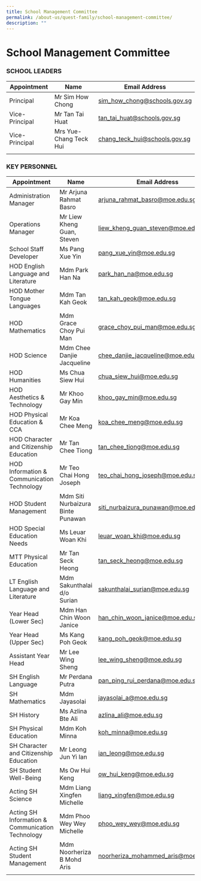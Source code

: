 ```yaml
---
title: School Management Committee
permalink: /about-us/quest-family/school-management-committee/
description: ""
---
```

School Management Committee
===========================

### SCHOOL LEADERS

| Appointment |Name | Email Address |
| -------- | -------- | -------- |
| Principal    | Mr Sim How Chong     | <a href = "mailto: sim_how_chong@schools.gov.sg"> sim_how_chong@schools.gov.sg</a>      |
| Vice-Principal    | Mr Tan Tai Huat     | <a href = "mailto: tan_tai_huat@schools.gov.sg"> tan_tai_huat@schools.gov.sg</a>      |
| Vice-Principal    | Mrs Yue-Chang Teck Hui    | <a href = "mailto: chang_teck_hui@schools.gov.sg"> chang_teck_hui@schools.gov.sg</a>      |
| | | |

### KEY PERSONNEL

| Appointment |Name | Email Address |
| -------- | -------- | -------- |
| Administration Manager   | Mr Arjuna Rahmat Basro   | <a href = "mailto: arjuna_rahmat_basro@moe.edu.sg"> arjuna_rahmat_basro@moe.edu.sg</a>      |
| Operations Manager   | Mr Liew Kheng Guan, Steven   | <a href = "mailto: liew_kheng_guan_steven@moe.edu.sg"> liew_kheng_guan_steven@moe.edu.sg</a>      |
| School Staff Developer   | Ms Pang Xue Yin| <a href = "mailto: pang_xue_yin@moe.edu.sg"> pang_xue_yin@moe.edu.sg</a>      |
| HOD English Language and Literature | Mdm Park Han Na   | <a href = "mailto: park_han_na@moe.edu.sg "> park_han_na@moe.edu.sg</a>    |
| HOD Mother Tongue Languages   | Mdm Tan Kah Geok | <a href = "tan_kah_geok@moe.edu.sg"> tan_kah_geok@moe.edu.sg</a>      |
| HOD Mathematics | Mdm Grace Choy Pui Man | <a href = "grace_choy_pui_man@moe.edu.sg"> grace_choy_pui_man@moe.edu.sg</a>      |
| HOD Science  | Mdm Chee Danjie Jacqueline | <a href = "chee_danjie_jacqueline@moe.edu.sg"> chee_danjie_jacqueline@moe.edu.sg</a>      |
| HOD Humanities   | Ms Chua Siew Hui   | <a href = "mailto: chua_siew_hui@moe.edu.sg"> chua_siew_hui@moe.edu.sg</a>      |
| HOD Aesthetics & Technology   | Mr Khoo Gay Min | <a href = "khoo_gay_min@moe.edu.sg"> khoo_gay_min@moe.edu.sg</a>      |
| HOD Physical Education & CCA   | Mr Koa Chee Meng | <a href = "koa_chee_meng@moe.edu.sg"> koa_chee_meng@moe.edu.sg</a>      |
| HOD Character and Citizenship Education | Mr Tan Chee Tiong | <a href = "tan_chee_tiong@moe.edu.sg"> tan_chee_tiong@moe.edu.sg</a>      |
| HOD  Information & Communication Technology | Mr Teo Chai Hong Joseph | <a href = "teo_chai_hong_joseph@moe.edu.sg"> teo_chai_hong_joseph@moe.edu.sg</a>      |
| HOD Student Management | Mdm Siti Nurbaizura Binte Punawan | <a href = "siti_nurbaizura_punawan@moe.edu.sg"> siti_nurbaizura_punawan@moe.edu.sg</a>      |
| HOD Special Education Needs | Ms Leuar Woan Khi | <a href = "leuar_woan_khi@moe.gov.sg"> leuar_woan_khi@moe.edu.sg</a>      |
| MTT Physical Education  | Mr Tan Seck Heong     | <a href = "mailto: tan_seck_heong@moe.edu.sg"> tan_seck_heong@moe.edu.sg </a>      |
| LT English Language and Literature  | Mdm Sakunthalai d/o Surian     | <a href = "mailto: sakunthalai_surian@moe.edu.sg"> sakunthalai_surian@moe.edu.sg</a>      |
| Year Head (Lower Sec)| Mdm Han Chin Woon Janice  | <a href = "han_chin_woon_janice@moe.edu.sg"> han_chin_woon_janice@moe.edu.sg</a>      |
| Year Head (Upper Sec)| Ms Kang Poh Geok | <a href = "kang_poh_geok@moe.edu.sg"> kang_poh_geok@moe.edu.sg</a>      |
| Assistant Year Head| Mr Lee Wing Sheng | <a href = "lee_wing_sheng@moe.edu.sg"> lee_wing_sheng@moe.edu.sg</a>      |
| SH English Language| Mr Perdana Putra  | <a href = "pan_ping_rui_perdana@moe.edu.sg"> pan_ping_rui_perdana@moe.edu.sg</a>      |
| SH Mathematics| Mdm Jayasolai | <a href = "jayasolai_a@moe.edu.sg"> jayasolai_a@moe.edu.sg</a>      |
| SH History| Ms Azlina Bte Ali | <a href = "azlina_ali@moe.edu.sg"> azlina_ali@moe.edu.sg</a>      |
| SH Physical Education| Mdm Koh Minna | <a href = "koh_minna@moe.edu.sg"> koh_minna@moe.edu.sg</a>      |
| SH Character and Citizenship Education | Mr Leong Jun Yi Ian   | <a href = "ian_leong@moe.edu.sg"> ian_leong@moe.edu.sg</a>      |
| SH Student Well-Being | Ms Ow Hui Keng  | <a href = "ow_hui_keng@moe.edu.sg"> ow_hui_keng@moe.edu.sg</a>      |
| Acting SH Science | Mdm Liang Xingfen Michelle | <a href = "liang_xingfen@moe.edu.sg"> liang_xingfen@moe.edu.sg</a>      |
| Acting SH Information & Communication Technology | Mdm Phoo Wey Wey Michelle | <a href = "phoo_wey_wey@moe.edu.sg"> phoo_wey_wey@moe.edu.sg</a>      |
| Acting SH Student Management | Mdm Noorheriza B Mohd Aris | <a href = "noorheriza_mohammed_aris@moe.edu.sg"> noorheriza_mohammed_aris@moe.edu.sg</a>      |
| | | |

<br>